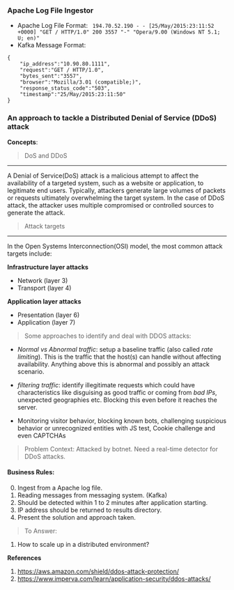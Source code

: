 ### Apache Log File Ingestor ###
* Apache Log File Format:
``` 194.70.52.190 - - [25/May/2015:23:11:52 +0000] "GET / HTTP/1.0" 200 3557 "-" "Opera/9.00 (Windows NT 5.1; U; en)"```
* Kafka Message Format: 
```
{
    "ip_address":"10.90.80.1111",
    "request":"GET / HTTP/1.0",
    "bytes_sent":"3557",
    "browser":"Mozilla/3.01 (compatible;)",
    "response_status_code":"503",
    "timestamp":"25/May/2015:23:11:50"
}
```


### An approach to tackle a Distributed Denial of Service (DDoS) attack

**Concepts**:

>DoS and DDoS
---
A Denial of Service(DoS) attack is a malicious attempt to affect the availability of a targeted system, such as a website or application, to legitimate end users. Typically, attackers generate large volumes of packets or requests ultimately overwhelming the target system. In the case of DDoS attack, the attacker uses multiple compromised or controlled sources to generate the attack.
>
>Attack targets
---
In the Open Systems Interconnection(OSI) model, the most common attack targets include:
>
**Infrastructure layer attacks**
* Network (layer 3)
* Transport (layer 4)
>
**Application layer attacks**
* Presentation (layer 6)
* Application (layer 7)

>Some approaches to identify and deal with DDOS attacks:
* *Normal vs Abnormal traffic*: setup a baseline traffic (also called *rate limiting*). This is the traffic that the host(s) can handle without affecting availability. Anything above this is abnormal and possibly an attack scenario.   

* *filtering traffic*: identify illegitimate requests which could have characteristics like disguising as good traffic or coming from *bad IPs*, unexpected geographies etc. Blocking this even before it reaches the server.

* Monitoring visitor behavior, blocking known bots, challenging suspicious behavior or unrecognized entities with JS test, Cookie challenge and even CAPTCHAs


>Problem Context:
>Attacked by botnet. Need a real-time detector for DDoS attacks.

#### Business Rules:
0. Ingest from a Apache log file.
0. Reading messages from messaging system. (Kafka)
1. Should be detected within 1 to 2 minutes after application starting.
2. IP address should be returned to results directory.
3. Present the solution and approach taken.

> To Answer:
1. How to scale up in a distributed environment?

**References**
1. https://aws.amazon.com/shield/ddos-attack-protection/
2. https://www.imperva.com/learn/application-security/ddos-attacks/

